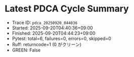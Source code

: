 # Latest PDCA Cycle Summary

- Trace ID: `pdca_20250920_044036`
- Started: 2025-09-20T04:40:36+09:00
- Finished: 2025-09-20T04:44:23+09:00
- Pytest: total=6, failures=0, errors=0, skipped=0
- Ruff: returncode=1 (0 がクリーン)
- GREEN: False

